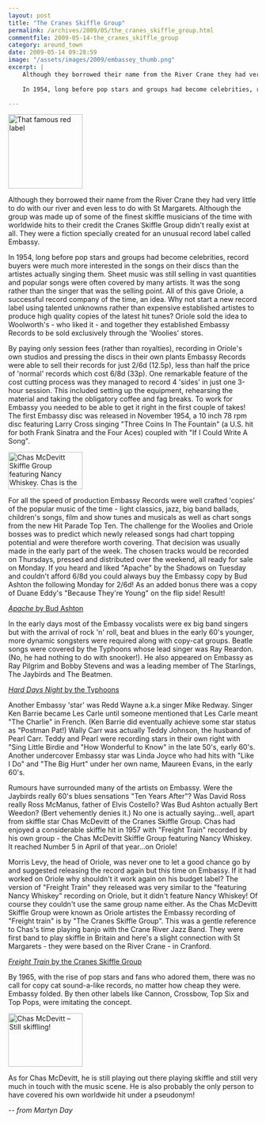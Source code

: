 ```yaml
---
layout: post
title: "The Cranes Skiffle Group"
permalink: /archives/2009/05/the_cranes_skiffle_group.html
commentfile: 2009-05-14-the_cranes_skiffle_group
category: around_town
date: 2009-05-14 09:28:59
image: "/assets/images/2009/embassey_thumb.png"
excerpt: |
    Although they borrowed their name from the River Crane they had very little to do with our river and even less to do with St Margarets. Although the group was made up of some of the finest skiffle musicians of the time with worldwide hits to their credit the Cranes Skiffle Group didn't really exist at all. They were a fiction specially created for an unusual record label called Embassy.
    
    In 1954, long before pop stars and groups had become celebrities, record buyers were much more interested in the songs on their discs than the artistes actually singing them. Sheet music was still selling in vast quantities and popular songs were often covered by many artists. It was the song rather than the singer that was the selling point. All of this gave Oriole, a successful record company of the time, an idea. Why not start a new record label using talented unknowns rather than expensive established artistes to produce high quality copies of the latest hit tunes? Oriole sold the idea to Woolworth's - who liked it - and together they established Embassy Records to be sold exclusively through the 'Woolies' stores.

---
```


<a href="/assets/images/2009/embassey.png" title="See larger version of - That famous red label"><img src="/assets/images/2009/embassey_thumb.png" width="150" height="150" alt="That famous red label" class="right" /></a>

Although they borrowed their name from the River Crane they had very little to do with our river and even less to do with St Margarets. Although the group was made up of some of the finest skiffle musicians of the time with worldwide hits to their credit the Cranes Skiffle Group didn't really exist at all. They were a fiction specially created for an unusual record label called Embassy.

In 1954, long before pop stars and groups had become celebrities, record buyers were much more interested in the songs on their discs than the artistes actually singing them. Sheet music was still selling in vast quantities and popular songs were often covered by many artists. It was the song rather than the singer that was the selling point. All of this gave Oriole, a successful record company of the time, an idea. Why not start a new record label using talented unknowns rather than expensive established artistes to produce high quality copies of the latest hit tunes? Oriole sold the idea to Woolworth's - who liked it - and together they established Embassy Records to be sold exclusively through the 'Woolies' stores.

By paying only session fees (rather than royalties), recording in Oriole's own studios and pressing the discs in their own plants Embassy Records were able to sell their records for just 2/6d (12.5p), less than half the price of 'normal' records which cost 6/8d (33p). One remarkable feature of the cost cutting process was they managed to record 4 'sides' in just one 3-hour session. This included setting up the equipment, rehearsing the material and taking the obligatory coffee and fag breaks. To work for Embassy you needed to be able to get it right in the first couple of takes! The first Embassy disc was released in November 1954, a 10 inch 78 rpm disc featuring Larry Cross singing "Three Coins In The Fountain" (a U.S. hit for both Frank Sinatra and the Four Aces) coupled with "If I Could Write A Song".

<a href="/assets/images/2009/chas_mcdevitt_group.png" title="See larger version of - Chas McDevitt Skiffle Group featuring Nancy Whiskey. Chas is the one with the beard"><img src="/assets/images/2009/chas_mcdevitt_group_thumb.png" width="150" height="75" alt="Chas McDevitt Skiffle Group featuring Nancy Whiskey. Chas is the one with the beard." class="photo right" /></a>

For all the speed of production Embassy Records were well crafted 'copies' of the popular music of the time - light classics, jazz, big band ballads, children's songs, film and show tunes and musicals as well as chart songs from the new Hit Parade Top Ten. The challenge for the Woolies and Oriole bosses was to predict which newly released songs had chart topping potential and were therefore worth covering. That decision was usually made in the early part of the week. The chosen tracks would be recorded on Thursdays, pressed and distributed over the weekend, all ready for sale on Monday. If you heard and liked "Apache" by the Shadows on Tuesday and couldn't afford 6/8d you could always buy the Embassy copy by Bud Ashton the following Monday for 2/6d! As an added bonus there was a copy of Duane Eddy's "Because They're Young" on the flip side! Result!

[*Apache* by Bud Ashton](http://www.youtube.com/watch?v=ppapOzTg7kI)

In the early days most of the Embassy vocalists were ex big band singers but with the arrival of rock 'n' roll, beat and blues in the early 60's younger, more dynamic songsters were required along with copy-cat groups. Beatle songs were covered by the Typhoons whose lead singer was Ray Reardon. (No, he had nothing to do with snooker!). He also appeared on Embassy as Ray Pilgrim and Bobby Stevens and was a leading member of The Starlings, The Jaybirds and The Beatmen.

[*Hard Days Night* by the Typhoons](http://www.youtube.com/watch?v=61IDig89zPQ)

Another Embassy 'star' was Redd Wayne a.k.a singer Mike Redway. Singer Ken Barrie became Les Carle until someone mentioned that Les Carle meant "The Charlie" in French. (Ken Barrie did eventually achieve some star status as "Postman Pat!) Wally Carr was actually Teddy Johnson, the husband of Pearl Carr. Teddy and Pearl were recording stars in their own right with "Sing Little Birdie and "How Wonderful to Know" in the late 50's, early 60's. Another undercover Embassy star was Linda Joyce who had hits with "Like I Do" and "The Big Hurt" under her own name, Maureen Evans, in the early 60's.

Rumours have surrounded many of the artists on Embassy. Were the Jaybirds really 60's blues sensations "Ten Years After"? Was David Ross really Ross McManus, father of Elvis Costello? Was Bud Ashton actually Bert Weedon? (Bert vehemently denies it.) No one is actually saying...well, apart from skiffle star Chas McDevitt of the Cranes Skiffle Group. Chas had enjoyed a considerable skiffle hit in 1957 with "Freight Train" recorded by his own group - the Chas McDevitt Skiffle Group featuring Nancy Whiskey. It reached Number 5 in April of that year...on Oriole!

Morris Levy, the head of Oriole, was never one to let a good chance go by and suggested releasing the record again but this time on Embassy. If it had worked on Oriole why shouldn't it work again on his budget label? The version of "Freight Train" they released was very similar to the "featuring Nancy Whiskey" recording on Oriole, but it didn't feature Nancy Whiskey! Of course they couldn't use the same group name either. As the Chas McDevitt Skiffle Group were known as Oriole artistes the Embassy recording of "Freight train" is by "The Cranes Skiffle Group". This was a gentle reference to Chas's time playing banjo with the Crane River Jazz Band. They were first band to play skiffle in Britain and here's a slight connection with St Margarets - they were based on the River Crane - in Cranford.

[*Freight Train* by the Cranes Skiffle Group](http://www.youtube.com/watch?v=uhxNHyqXZIk)

By 1965, with the rise of pop stars and fans who adored them, there was no call for copy cat sound-a-like records, no matter how cheap they were. Embassy folded. By then other labels like Cannon, Crossbow, Top Six and Top Pops, were imitating the concept.

<a href="/assets/images/2009/chas_mcdevitt.png" title="See larger version of - Chas McDevitt – Still skiffling!"><img src="/assets/images/2009/chas_mcdevitt_thumb.png" width="150" height="108" alt="Chas McDevitt – Still skiffling!" class="photo right" /></a>

As for Chas McDevitt, he is still playing out there playing skiffle and still very much in touch with the music scene. He is also probably the only person to have covered his own worldwide hit under a pseudonym!

<cite>-- from Martyn Day</cite>
